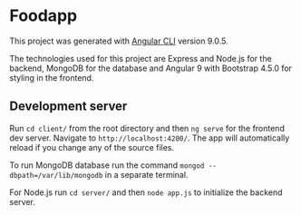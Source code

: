 # Foodapp

This project was generated with [Angular CLI](https://github.com/angular/angular-cli) version 9.0.5.

The technologies used for this project are Express and Node.js for the backend, MongoDB for the database and Angular 9 with Bootstrap 4.5.0 for styling in the frontend.

## Development server

Run `cd client/` from the root directory and then `ng serve` for the frontend dev server. Navigate to `http://localhost:4200/`. The app will automatically reload if you change any of the source files.

To run MongoDB database run the command `mongod --dbpath=/var/lib/mongodb` in a separate terminal.

For Node.js run `cd server/` and then `node app.js` to initialize the backend server.


